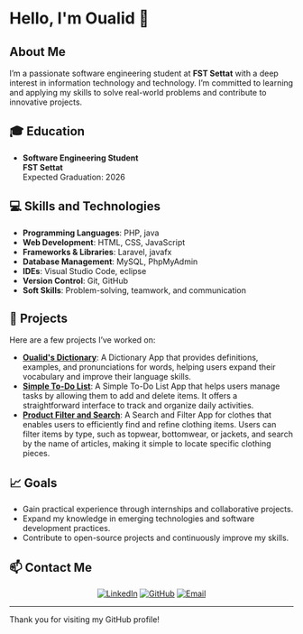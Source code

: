 # Hello, I'm Oualid 👋

## About Me

I’m a passionate software engineering student at **FST Settat** with a deep interest in information technology and technology. I’m committed to learning and applying my skills to solve real-world problems and contribute to innovative projects.

## 🎓 Education

- **Software Engineering Student**  
  **FST Settat**  
  Expected Graduation: 2026

## 💻 Skills and Technologies

- **Programming Languages**: PHP, java
- **Web Development**: HTML, CSS, JavaScript
- **Frameworks & Libraries**: Laravel, javafx
- **Database Management**: MySQL, PhpMyAdmin
- **IDEs**: Visual Studio Code, eclipse
- **Version Control**: Git, GitHub
- **Soft Skills**: Problem-solving, teamwork, and communication


## 🌟 Projects

Here are a few projects I’ve worked on:

- **[Oualid's Dictionary](https://github.com/OualidRD/Oualid-s-Distionary)**: A Dictionary App that provides definitions, examples, and pronunciations for words, helping users expand their vocabulary and improve their language skills.
- **[Simple To-Do List](https://github.com/OualidRD/Simple-To-Do-List)**: A Simple To-Do List App that helps users manage tasks by allowing them to add and delete items. It offers a straightforward interface to track and organize daily activities.
- **[Product Filter and Search](https://github.com/OualidRD/Product_Filter_and_Search)**: A Search and Filter App for clothes that enables users to efficiently find and refine clothing items. Users can filter items by type, such as topwear, bottomwear, or jackets, and search by the name of articles, making it simple to locate specific clothing pieces.

## 📈 Goals

- Gain practical experience through internships and collaborative projects.
- Expand my knowledge in emerging technologies and software development practices.
- Contribute to open-source projects and continuously improve my skills.

## 📫 Contact Me

<p align="center">
<a href="https://www.linkedin.com/in/oualid-raidi-a35b5227a/"><img src="https://img.shields.io/badge/linkedin-%230177B5?style=flat&logo=linkedin&logoColor=white" alt="LinkedIn"/></a>
<a href="https://github.com/OualidRD"><img src="https://img.shields.io/badge/github-%23121011?style=flat&logo=github&logoColor=white" alt="GitHub"/></a>
<a href="mailto:oualidraidi@gmail.com"><img src="https://img.shields.io/badge/email-%23D14836?style=flat&logo=gmail&logoColor=white" alt="Email"/></a>
</p>

---
Thank you for visiting my GitHub profile!
